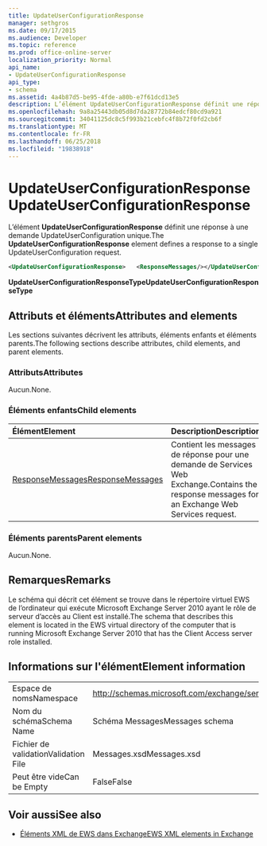 ```yaml
---
title: UpdateUserConfigurationResponse
manager: sethgros
ms.date: 09/17/2015
ms.audience: Developer
ms.topic: reference
ms.prod: office-online-server
localization_priority: Normal
api_name:
- UpdateUserConfigurationResponse
api_type:
- schema
ms.assetid: 4a4b87d5-be95-4fde-a80b-e7f61dcd13e5
description: L’élément UpdateUserConfigurationResponse définit une réponse à une demande UpdateUserConfiguration unique.
ms.openlocfilehash: 9a8a25443db05d8d7da28772b84edcf80cd9a921
ms.sourcegitcommit: 34041125dc8c5f993b21cebfc4f8b72f0fd2cb6f
ms.translationtype: MT
ms.contentlocale: fr-FR
ms.lasthandoff: 06/25/2018
ms.locfileid: "19838918"
---
```

# <a name="updateuserconfigurationresponse"></a><span data-ttu-id="5a19a-103">UpdateUserConfigurationResponse</span><span class="sxs-lookup"><span data-stu-id="5a19a-103">UpdateUserConfigurationResponse</span></span>

<span data-ttu-id="5a19a-104">L’élément **UpdateUserConfigurationResponse** définit une réponse à une demande UpdateUserConfiguration unique.</span><span class="sxs-lookup"><span data-stu-id="5a19a-104">The **UpdateUserConfigurationResponse** element defines a response to a single UpdateUserConfiguration request.</span></span> 
  
```xml
<UpdateUserConfigurationResponse>   <ResponseMessages/></UpdateUserConfigurationResponse>
```

 <span data-ttu-id="5a19a-105">**UpdateUserConfigurationResponseType**</span><span class="sxs-lookup"><span data-stu-id="5a19a-105">**UpdateUserConfigurationResponseType**</span></span>
## <a name="attributes-and-elements"></a><span data-ttu-id="5a19a-106">Attributs et éléments</span><span class="sxs-lookup"><span data-stu-id="5a19a-106">Attributes and elements</span></span>

<span data-ttu-id="5a19a-107">Les sections suivantes décrivent les attributs, éléments enfants et éléments parents.</span><span class="sxs-lookup"><span data-stu-id="5a19a-107">The following sections describe attributes, child elements, and parent elements.</span></span>
  
### <a name="attributes"></a><span data-ttu-id="5a19a-108">Attributs</span><span class="sxs-lookup"><span data-stu-id="5a19a-108">Attributes</span></span>

<span data-ttu-id="5a19a-109">Aucun.</span><span class="sxs-lookup"><span data-stu-id="5a19a-109">None.</span></span>
  
### <a name="child-elements"></a><span data-ttu-id="5a19a-110">Éléments enfants</span><span class="sxs-lookup"><span data-stu-id="5a19a-110">Child elements</span></span>

|<span data-ttu-id="5a19a-111">**Élément**</span><span class="sxs-lookup"><span data-stu-id="5a19a-111">**Element**</span></span>|<span data-ttu-id="5a19a-112">**Description**</span><span class="sxs-lookup"><span data-stu-id="5a19a-112">**Description**</span></span>|
|:-----|:-----|
|[<span data-ttu-id="5a19a-113">ResponseMessages</span><span class="sxs-lookup"><span data-stu-id="5a19a-113">ResponseMessages</span></span>](responsemessages.md) <br/> |<span data-ttu-id="5a19a-114">Contient les messages de réponse pour une demande de Services Web Exchange.</span><span class="sxs-lookup"><span data-stu-id="5a19a-114">Contains the response messages for an Exchange Web Services request.</span></span>  <br/> |
   
### <a name="parent-elements"></a><span data-ttu-id="5a19a-115">Éléments parents</span><span class="sxs-lookup"><span data-stu-id="5a19a-115">Parent elements</span></span>

<span data-ttu-id="5a19a-116">Aucun.</span><span class="sxs-lookup"><span data-stu-id="5a19a-116">None.</span></span>
  
## <a name="remarks"></a><span data-ttu-id="5a19a-117">Remarques</span><span class="sxs-lookup"><span data-stu-id="5a19a-117">Remarks</span></span>

<span data-ttu-id="5a19a-118">Le schéma qui décrit cet élément se trouve dans le répertoire virtuel EWS de l’ordinateur qui exécute Microsoft Exchange Server 2010 ayant le rôle de serveur d’accès au Client est installé.</span><span class="sxs-lookup"><span data-stu-id="5a19a-118">The schema that describes this element is located in the EWS virtual directory of the computer that is running Microsoft Exchange Server 2010 that has the Client Access server role installed.</span></span>
  
## <a name="element-information"></a><span data-ttu-id="5a19a-119">Informations sur l'élément</span><span class="sxs-lookup"><span data-stu-id="5a19a-119">Element information</span></span>

|||
|:-----|:-----|
|<span data-ttu-id="5a19a-120">Espace de noms</span><span class="sxs-lookup"><span data-stu-id="5a19a-120">Namespace</span></span>  <br/> |http://schemas.microsoft.com/exchange/services/2006/messages  <br/> |
|<span data-ttu-id="5a19a-121">Nom du schéma</span><span class="sxs-lookup"><span data-stu-id="5a19a-121">Schema Name</span></span>  <br/> |<span data-ttu-id="5a19a-122">Schéma Messages</span><span class="sxs-lookup"><span data-stu-id="5a19a-122">Messages schema</span></span>  <br/> |
|<span data-ttu-id="5a19a-123">Fichier de validation</span><span class="sxs-lookup"><span data-stu-id="5a19a-123">Validation File</span></span>  <br/> |<span data-ttu-id="5a19a-124">Messages.xsd</span><span class="sxs-lookup"><span data-stu-id="5a19a-124">Messages.xsd</span></span>  <br/> |
|<span data-ttu-id="5a19a-125">Peut être vide</span><span class="sxs-lookup"><span data-stu-id="5a19a-125">Can be Empty</span></span>  <br/> |<span data-ttu-id="5a19a-126">False</span><span class="sxs-lookup"><span data-stu-id="5a19a-126">False</span></span>  <br/> |
   
## <a name="see-also"></a><span data-ttu-id="5a19a-127">Voir aussi</span><span class="sxs-lookup"><span data-stu-id="5a19a-127">See also</span></span>



- [<span data-ttu-id="5a19a-128">Éléments XML de EWS dans Exchange</span><span class="sxs-lookup"><span data-stu-id="5a19a-128">EWS XML elements in Exchange</span></span>](ews-xml-elements-in-exchange.md)

